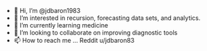 - 👋 Hi, I’m @jdbaron1983
- 👀 I’m interested in recursion, forecasting data sets, and analytics.
- 🌱 I’m currently learning medicine
- 💞️ I’m looking to collaborate on improving diagnostic tools
- 📫 How to reach me ... Reddit u/jdbaron83

<!---
jdbaron1983/jdbaron1983 is a ✨ special ✨ repository because its `README.md` (this file) appears on your GitHub profile.
You can click the Preview link to take a look at your changes.
--->
